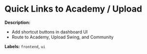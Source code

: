# Quick Links to Academy / Upload
**Description:**
- Add shortcut buttons in dashboard UI
- Route to Academy, Upload Swing, and Community

**Labels:** `frontend`, `ui`
